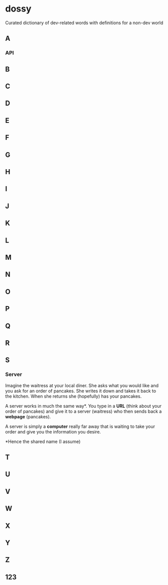 # dossy
Curated dictionary of dev-related words with definitions for a non-dev world


## A
### API

## B

## C

## D

## E

## F

## G

## H

## I

## J

## K

## L

## M

## N

## O

## P

## Q

## R

## S

### Server
Imagine the waitress at your local diner. She asks what you would like and you ask for an order of pancakes. She writes it down and takes it back to the kitchen. When she returns she (hopefully) has your pancakes.

A server works in much the same way*. You type in a __URL__ (think about your order of pancakes) and give it to a server (waitress) who then sends back a __webpage__ (pancakes).

A server is simply a __computer__ really far away that is waiting to take your order and give you the information you desire.

*Hence the shared name (I assume)
## T

## U

## V

## W

## X

## Y

## Z

## 123
